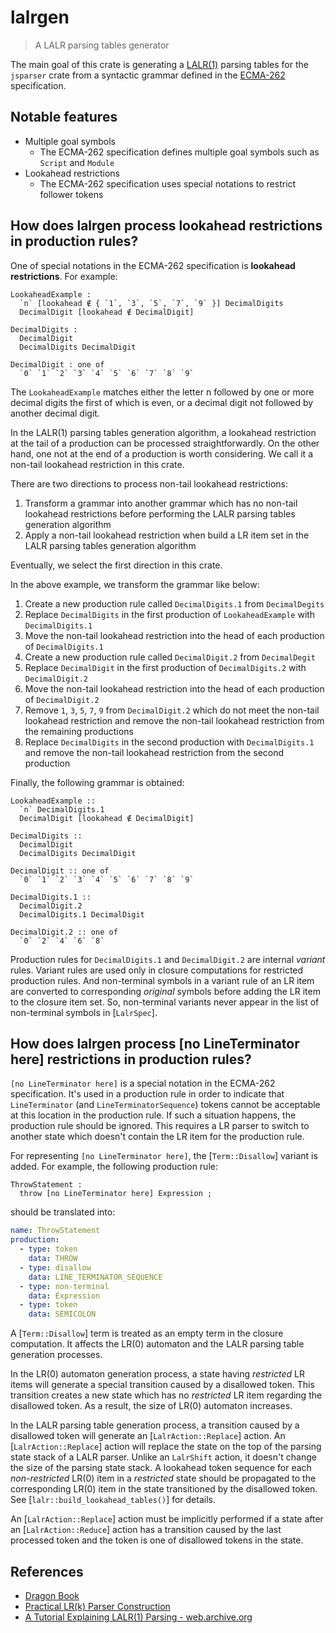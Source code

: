 # lalrgen

> A LALR parsing tables generator

The main goal of this crate is generating a [LALR(1)] parsing tables for the `jsparser` crate from
a syntactic grammar defined in the [ECMA-262] specification.

## Notable features

* Multiple goal symbols
  * The ECMA-262 specification defines multiple goal symbols such as `Script` and `Module`
* Lookahead restrictions
  * The ECMA-262 specification uses special notations to restrict follower tokens

## How does lalrgen process lookahead restrictions in production rules?

One of special notations in the ECMA-262 specification is **lookahead restrictions**.  For example:

```text
LookaheadExample :
  `n` [lookahead ∉ { `1`, `3`, `5`, `7`, `9` }] DecimalDigits
  DecimalDigit [lookahead ∉ DecimalDigit]

DecimalDigits :
  DecimalDigit
  DecimalDigits DecimalDigit

DecimalDigit : one of
  `0` `1` `2` `3` `4` `5` `6` `7` `8` `9`
```

The `LookaheadExample` matches either the letter n followed by one or more decimal digits the first
of which is even, or a decimal digit not followed by another decimal digit.

In the LALR(1) parsing tables generation algorithm, a lookahead restriction at the tail of a
production can be processed straightforwardly.  On the other hand, one not at the end of a
production is worth considering.  We call it a non-tail lookahead restriction in this crate.

There are two directions to process non-tail lookahead restrictions:

1. Transform a grammar into another grammar which has no non-tail lookahead restrictions before
   performing the LALR parsing tables generation algorithm
2. Apply a non-tail lookahead restriction when build a LR item set in the LALR parsing tables
   generation algorithm

Eventually, we select the first direction in this crate.

In the above example, we transform the grammar like below:

1. Create a new production rule called `DecimalDigits.1` from `DecimalDegits`
2. Replace `DecimalDigits` in the first production of `LookaheadExample` with `DecimalDigits.1`
3. Move the non-tail lookahead restriction into the head of each production of `DecimalDigits.1`
4. Create a new production rule called `DecimalDigit.2` from `DecimalDegit`
5. Replace `DecimalDigit` in the first production of `DecimalDigits.2` with `DecimalDigit.2`
6. Move the non-tail lookahead restriction into the head of each production of `DecimalDigit.2`
7. Remove `1`, `3`, `5`, `7`, `9` from `DecimalDigit.2` which do not meet the non-tail lookahead
   restriction and remove the non-tail lookahead restriction from the remaining productions
8. Replace `DecimalDigits` in the second production with `DecimalDigits.1` and remove the non-tail
   lookahead restriction from the second production

Finally, the following grammar is obtained:

```text
LookaheadExample ::
  `n` DecimalDigits.1
  DecimalDigit [lookahead ∉ DecimalDigit]

DecimalDigits ::
  DecimalDigit
  DecimalDigits DecimalDigit

DecimalDigit :: one of
  `0` `1` `2` `3` `4` `5` `6` `7` `8` `9`

DecimalDigits.1 ::
  DecimalDigit.2
  DecimalDigits.1 DecimalDigit

DecimalDigit.2 :: one of
  `0` `2` `4` `6` `8`
```

Production rules for `DecimalDigits.1` and `DecimalDigit.2` are internal *variant* rules.  Variant
rules are used only in closure computations for restricted production rules.  And non-terminal
symbols in a variant rule of an LR item are converted to corresponding *original* symbols before
adding the LR item to the closure item set.  So, non-terminal variants never appear in the list of
non-terminal symbols in [`LalrSpec`].

## How does lalrgen process [no LineTerminator here] restrictions in production rules?

`[no LineTerminator here]` is a special notation in the ECMA-262 specification.  It's used in a
production rule in order to indicate that `LineTerminator` (and `LineTerminatorSequence`) tokens
cannot be acceptable at this location in the production rule.  If such a situation happens, the
production rule should be ignored.  This requires a LR parser to switch to another state which
doesn't contain the LR item for the production rule.

For representing `[no LineTerminator here]`, the [`Term::Disallow`] variant is added.  For example,
the following production rule:

```text
ThrowStatement :
  throw [no LineTerminator here] Expression ;
```

should be translated into:

```yaml
name: ThrowStatement
production:
  - type: token
    data: THROW
  - type: disallow
    data: LINE_TERMINATOR_SEQUENCE
  - type: non-terminal
    data: Expression
  - type: token
    data: SEMICOLON
```

A [`Term::Disallow`] term is treated as an empty term in the closure computation.  It affects the
LR(0) automaton and the LALR parsing table generation processes.

In the LR(0) automaton generation process, a state having *restricted* LR items will generate a
special transition caused by a disallowed token.  This transition creates a new state which has no
*restricted* LR item regarding the disallowed token.  As a result, the size of LR(0) automaton
increases.

In the LALR parsing table generation process, a transition caused by a disallowed token will
generate an [`LalrAction::Replace`] action.  An [`LalrAction::Replace`] action will replace the
state on the top of the parsing state stack of a LALR parser.  Unlike an `LalrShift` action, it
doesn't change the size of the parsing state stack.  A lookahead token sequence for each
*non-restricted* LR(0) item in a *restricted* state should be propagated to the corresponding LR(0)
item in the state transitioned by the disallowed token.  See [`lalr::build_lookahead_tables()`] for
details.

An [`LalrAction::Replace`] action must be implicitly performed if a state after an
[`LalrAction::Reduce`] action has a transition caused by the last processed token and the token is
one of disallowed tokens in the state.

## References

* [Dragon Book](https://en.wikipedia.org/wiki/Compilers:_Principles,_Techniques,_and_Tools)
* [Practical LR(k) Parser Construction](http://david.tribble.com/text/lrk_parsing.html)
* [A Tutorial Explaining LALR(1) Parsing - web.archive.org](https://web.archive.org/web/20210507215636/http://web.cs.dal.ca:80/~sjackson/lalr1.html)

[LALR(1)]: https://en.wikipedia.org/wiki/LALR_parser
[ECMA-262]: https://www.ecma-international.org/publications-and-standards/standards/ecma-262/
